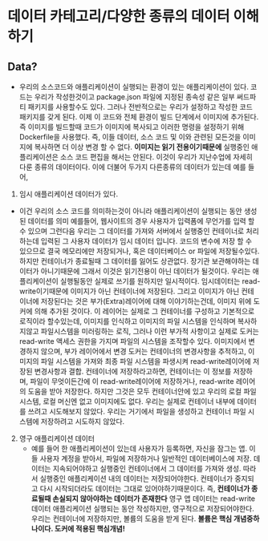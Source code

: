 # 데이터 카테고리/다양한 종류의 데이터 이해하기

## Data?

- 우리의 소스코드와 애플리케이션이 실행되는 환경이 있는 애플리케이션이 있다. 코드는 우리가 작성한것이고 package.json 파일에 지정된 종속성 같은 일부 써드파티 패키지를 사용할수도 있다. 그러나 전반적으로는 우리가 설정하고 작성한 코드 패키지를 갖게 된다. 이제 이 코드와 전체 환경이 빌드 단계에서 이미지에 추가된다. 즉 이미지를 빌드할때 코드가 이미지에 복사되고 이러한 명령을 설정하기 위해 Dockerfile을 사용했다. 즉, 이들 데이터, 소스 코드 및 이와 관련된 모든것을 이미지에 복사하면 더 이상 변경 할 수 없다. **이미지는 읽기 전용이기때문에** 실행중인 애플리케이션은 소스 코드 편집을 해서는 안된다. 이것이 우리가 지난수업에 자세히 다룬 종류의 데이터이다. 이에 더불어 두가지 다른종류의 데이터가 있는데 예를 들어,

1. 임시 애플리케이션 데이터가 있다.

- 이건 우리의 소스 코드를 의미하는것이 아니라 애플리케이션이 실행되는 동안 생성된 데이터를 의미 예를들어, 웹사이트의 경우 사용자가 입력폼에 무언가를 입력 할수 있으며 그런다음 우리는 그 데이터를 가져와 서버에서 실행중인 컨테이너로 처리하는데 입력된 그 사용자 데이터가 임시 데이터 입니다. 코드의 변수에 저장 할 수 있으므로 결국 메모리에만 저장되거나, 혹은 데이터베이스 or 파일에 저장될수있다. 하지만 컨테이너가 종료될때 그 데이터를 잃어도 상관없다. 장기관 보관해야하는 데이터가 아니기때문에 그래서 이것은 읽기전용이 아닌 데이터가 될것이다. 우리는 애플리케이션이 실행될동안 실제로 쓰기를 원하지만 일시적이다. 임시데이터는 read-write이기때문에 이미지가 아닌 컨테이너에 저장된다. 그리고 이미지가 아닌 컨테이너에 저장된다는 것은 부가(Extra)레이어에 대해 이야기하는건데, 이미지 위에 도커에 의해 추가된 것이다. 이 레이어는 실제로 그 컨테이너를 구성하고 기본적으로 로직이라 할수있는데, 이미지를 인식하고 이미지의 파일 시스템을 인식하며 복사하지않고 파일시스템을 미러링하는 로직, 그러나 이런 부가적 사항이고 실제로 도커는 read-write 액세스 권한을 가지며 파일의 시스템을 조작할수 있다. 이미지에서 변경하지 않으며, 부가 레이어에서 변경 도커는 컨테이너의 변경사항을 추적하고, 이미지의 파일 시스템을 가져와 최종 파일 시스템을 파생시켜 read-write레이어에 저장된 변경사항과 결합. 컨테이너에 저장하라고하면, 컨테이너는 이 정보를 저장하며, 파일이 무엇이든간에 이 read-write레이어에 저장하거나, read-write 레이어의 도움을 받아 저장한다. 하지만 그것은 모두 컨테이너안에 있고 우리의 로컬 파일 시스템, 로컬 머신엔 없고 이미지에도 없다. 우리는 실제로 컨테이너 내부에 데이터를 쓰려고 시도해보지 않았다. 우리는 거기에서 파일을 생성하고 컨테이너 파일 시스템에 저장하려고 시도하지 않았다.

2. 영구 애플리케이션 데이터
   - 예를 들어 한 애플리케이션이 있는데 사용자가 등록하면, 자신을 잠그는 앱. 이들 사용자 계정을 받아서, 파일에 저장하거나 일반적인 데이터베이스에 저장. 데이터는 지속되어야하고 실행중인 컨테이너에서 그 데이터를 가져와 생성. 따라서 실행중인 애플리케이션 내의 데이터는 저장되어야한다. 컨테이너가 중지되고 다시 시작되더라도 데이터는 그대로 있어야하기때문이다. 즉, **컨테이너가 종료될때 손실되지 않아야하는 데이터가 존재한다** 영구 앱 데이터는 read-write 데이터 애플리케이션 실행되는 동안 작성하지만, 영구적으로 저장되어야한다. 우리는 컨테이너에 저장하지만, 볼륨의 도움을 받게 된다. **볼륨은 핵심 개념중하나이다. 도커에 적용된 핵심개념!**
